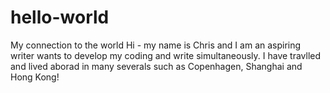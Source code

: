 # hello-world
My connection to the world
Hi - my name is Chris and I am an aspiring writer wants to develop my coding and write simultaneously.
I have travlled and lived aborad in many severals such as Copenhagen, Shanghai and Hong Kong!
